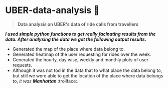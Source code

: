 # UBER-data-analysis :cherry_blossom:
> **Data analysis on UBER's data of ride calls from travellers** 

***I used simple python functions to get really facinating results from the data. After analysing the data we got the following output results.***
- Generated the map of the place where data belong to.
- Generated heatmap of the user requesting for rides over the week.
- Generated the hourly, day wise, weekly and monthly plots of user requests.
- Although it was not tod in the data that to what place the data belong to, but still we were able to get the location of the place where data belongs to, *it was **Manhattan*** :trollface:.
